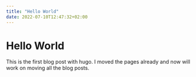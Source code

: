 ```yaml
---
title: "Hello World"
date: 2022-07-10T12:47:32+02:00
---
```


# Hello World

This is the first blog post with hugo. I moved the pages already and now will work on moving all the blog posts.